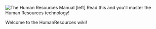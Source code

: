![The Human Resources Manual](https://i.imgur.com/GelF7I6.png)
[left]
Read this and you'll master the Human Resources technology!

Welcome to the HumanResources wiki!
